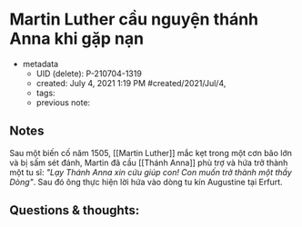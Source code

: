 # Martin Luther cầu nguyện thánh Anna khi gặp nạn

- metadata
	- UID (delete): P-210704-1319
	- created: July 4, 2021 1:19 PM #created/2021/Jul/4,
	- tags:
	- previous note:

## Notes
Sau một biến cố năm 1505, [[Martin Luther]] mắc kẹt trong một cơn bão lớn và bị sấm sét đánh, Martin đã cầu [[Thánh Anna]] phù trợ và hứa trở thành một tu sĩ: *"Lạy Thánh Anna xin cứu giúp con! Con muốn trở thành một thầy Dòng"*. Sau đó ông thực hiện lời hứa vào dòng tu kín Augustine tại Erfurt.

## Questions & thoughts:

